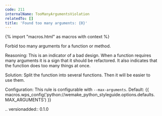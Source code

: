 ```yaml
---
code: 211
internalName: TooManyArgumentsViolation
relatedTo: []
title: 'Found too many arguments: {0}'
---
```


{% import "macros.html" as macros with context %}

Forbid too many arguments for a function or method.

Reasoning: This is an indicator of a bad design. When a function
requires many arguments it is a sign that it should be refactored. It
also indicates that the function does too many things at once.

Solution: Split the function into several functions. Then it will be
easier to use them.

Configuration: This rule is configurable with `--max-arguments`.
Default:
{{ macros.wps_config('python://wemake_python_styleguide.options.defaults.MAX_ARGUMENTS') }}

.. versionadded:: 0.1.0